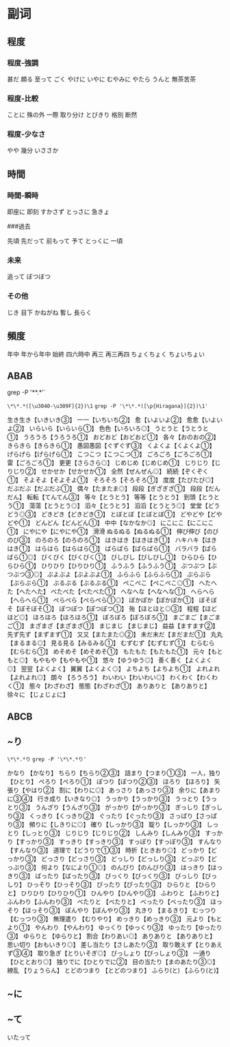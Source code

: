 # 副词


## 程度

### 程度‐強調

甚だ
頗る
至って
ごく
やけに
いやに
むやみに
やたら
うんと
無茶苦茶

### 程度‐比較

ことに
殊の外
一際
取り分け
とびきり
格別
断然

### 程度‐少なさ

やや
幾分
いささか

## 時間

### 時間‐瞬時

即座に
即刻
すかさず
とっさに
急きょ

###過去

先頃
先だって
前もって
予て
とっくに
一頃

### 未来

追って
ぼつぼつ

### その他

じき
目下
かねがね
暫し
長らく

## 頻度

年中
年から年中
始終
四六時中
再三
再三再四
ちょくちょく
ちょいちょい

## ABAB
grep -P '\*\*.*'`

`\*\*.*([\u3040-\u309F]{2})\1`
`grep -P '\*\*.*([\p{Hiragana}]{2})\1'`

生き生き【いきいき③】
一一【いちいち②】
愈【いよいよ②】
愈愈【いよいよ②】
いらいら【いらいら①】
色色【いろいろ◎】
うとうと【うとうと①】
うろうろ【うろうろ①】
おどおど【おどおど①】
各々【おのおの②】
きらきら【きらきら①】
愚図愚図【ぐずぐず③】
くよくよ【くよくよ①】
げらげら【げらげら①】
こつこつ【こつこつ①】
ごろごろ【ごろごろ①】
雷【ごろごろ①】
更更【さらさら◎】
じめじめ【じめじめ①】
じりじり【じりじり②】
せかせか【せかせか①】
全然【ぜんぜん◎】
続続【ぞくぞく①】
そよそよ【そよそよ①】
そろそろ【そろそろ①】
度度【たびたび◎】
だぶだぶ【だぶだぶ①】
偶々【たまたま◎】
段段【ぎざぎざ①】
段段【だんだん】
転転【てんてん③】
等々【とうとう】
等等【とうとう】
到頭【とうとう①】
蕩蕩【とうとう◎】
滔々【とうとう】
滔滔【とうとう◎】
堂堂【どうどう◎③】
どきどき【どきどき①】
とぼとぼ【とぼとぼ①】
どやどや【どやどや①】
どんどん【どんどん①】
中中【なかなか◎】
にこにこ【にこにこ①】
にやにや【にやにや①】
滑滑
ぬるぬる【ぬるぬる①】
伸び伸び【のびのび③】
のろのろ【のろのろ①】
はきはき【はきはき①】
ハキハキ【はきはき①】
はらはら【はらはら①】
ばらばら【ばらばら①】
バラバラ【ばらばら①◎】
びくびく【びくびく①】
びしびし【びしびし①】
ひらひら【ひらひら①】
ひりひり【ひりひり①】
ふうふう【ふうふう①】
ぶつぶつ【ぶつぶつ③◎】
ぶよぶよ【ぶよぶよ①】
ふらふら【ふらふら①】
ぶらぶら【ぶらぶら①】
ぶるぶる【ぶるぶる①】
ぺこぺこ【ぺこぺこ◎①】
へたへた【へたへた】
べたべた【べたべた①】
へなへな【へなへな①】
へらへら【へらへら①】
ぺらぺら【ぺらぺら①◎】
ぽかぽか【ぽかぽか①】
ぼそぼそ【ぼそぼそ①】
ぽつぽつ【ぽつぽつ①】
殆【ほとほと◎③】
程程【ほどほど◎】
ほろほろ【ほろほろ①】
ぼろぼろ【ぼろぼろ①】
まごまご【まごまご①】
まざまざ【まざまざ①】
まじまじ 【まじまじ】
益益【ますます②】
先ず先ず【まずまず①】
又又【またまた◎②】
未だ未だ【まだまだ①】
丸丸【まるまる◎】
見る見る【みるみる①】
むずむず【むずむず①】
むらむら【むらむら①】
めそめそ【めそめそ①】
もたもた【もたもた①】
元々【もともと◎】
もやもや【もやもや①】
悠々【ゆうゆう◎】
善く善く【よくよく◎】
翌翌【よくよく】
翼翼【よくよく◎】
よちよち【よちよち①】
よれよれ【よれよれ◎】
朗々 【ろうろう】
わいわい【わいわい◎】
わくわく【わくわく①】
態々【わざわざ】
態態【わざわざ①】
ありありと 【ありありと】
徐々に 【じょじょに】

## ABCB


## ~り

`\*\*.*り`
`grep -P '\*\*.*り'`

かなり 【かなり】
ちらり【ちらり②③】
詰まり【つまり①③】
一人，独り 【ひとり】
ぺろり【ぺろり①】
ぽつり【ぽつり②③】
ほろり 【ほろり】
矢張り【やはり②】
割に【わりに◎】
あっさり【あっさり③】
余りに【あまりに③④】
行き成り【いきなり◎】
うっかり【うっかり③】
うっとり【うっとり③】
うんざり【うんざり③】
がっかり【がっかり③】
ぎっしり【ぎっしり③】
くっきり【くっきり②】
ぐったり【ぐったり③】
さっぱり【さっぱり③】
頻りに【しきりに◎】
確り【しっかり③】
聢り【しっかり③】
しっとり【しっとり③】
じりじり【じりじり②】
しんみり【しんみり③】
すっかり【すっかり③】
すっきり【すっきり③】
すっぽり【すっぽり③】
すんなり【すんなり③】
道理で【どうりで①③】
時折【ときおり◎】
どっかり【どっかり③】
どっさり【どっさり③】
どっしり【どっしり③】
どっぷり【どっぷり③】
何より【なにより①◎】
のんびり【のんびり③】
はっきり【はっきり③】
ばったり【ばったり③】
びっくり【びっくり③】
びっしり【びっしり】
ひっそり【ひっそり③】
ぴったり【ぴったり③】
ひらりと 【ひらりと】
ひりひり【ひりひり①】
ひんやり【ひんやり③】
ふわりと 【ふわりと】
ふんわり【ふんわり③】
べたりと 【べたりと】
べったり【べったり③】
ほっそり【ほっそり③】
ぼんやり【ぼんやり③】
丸きり 【まるきり】
むっつり【むっつり③】
無理遣り 【むりやり】
めっきり【めっきり③】
元より【もとより①】
やんわり 【やんわり】
ゆっくり【ゆっくり③】
ゆったり【ゆったり③】
ゆらりと 【ゆらりと】
割合【わりあい◎】
ありありと 【ありありと】
思い切り【おもいきり◎】
差し当たり【さしあたり③】
取り敢えず【とりあえず③④】
取り急ぎ【とりいそぎ◎】
びっしょり【びっしょり③】
一通り【ひととおり◎】
独りでに【ひとりでに②】
目の当たり【まのあたり③◎】
繚乱 【りょうらん】
とどのつまり 【とどのつまり】
ふらり(と) 【ふらり(と)】

## ~に

## ~て

いたって

